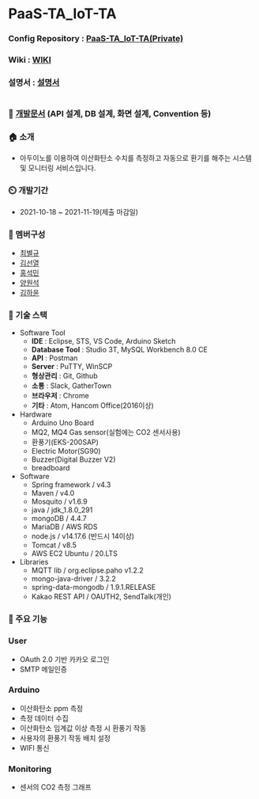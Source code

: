 # PaaS-TA_IoT-TA
### Config Repository : [PaaS-TA_IoT-TA(Private)](https://github.com/senor14/PaaS-TA_IoT-TA_config)
### Wiki : [WIKI](https://github.com/IoT-TA/PaaS-TA_IoT-TA/wiki)
### 설명서 : [설명서](https://github.com/IoT-TA/PaaS-TA_IoT-TA/wiki/%F0%9F%93%95-%EC%84%A4%EB%AA%85%EC%84%9C)
#

### 📒 [개발문서](https://www.notion.so/IoT-TA-71624201a9204f608d0e7bea77766171) (API 설계, DB 설계, 화면 설계, Convention 등)

### **🏠 소개**

- 아두이노를 이용하여 이산화탄소 수치를 측정하고 자동으로 환기를 해주는 시스템 및 모니터링 서비스입니다.

### **⏲️ 개발기간**

- 2021-10-18 ~ 2021-11-19(제출 마감일)

### **🧙 멤버구성**

- [최별규](https://github.com/me940728)
- [김선열](https://github.com/senor14)
- [홍석민](https://github.com/ghdtjrals3)
- [양원석](https://github.com/sct213)
- [김하윤](https://github.com/hiyun02)

### **📌 기술 스택**

- Software Tool
    - **IDE** : Eclipse, STS, VS Code, Arduino Sketch
    - **Database Tool** : Studio 3T, MySQL Workbench 8.0 CE
    - **API** : Postman
    - **Server** : PuTTY, WinSCP
    - **형상관리** : Git, Github
    - **소통** : Slack, GatherTown
    - **브라우저** : Chrome
    - **기타** : Atom, Hancom Office(2016이상)
- Hardware
    - Arduino Uno Board
    - MQ2, MQ4 Gas sensor(실험에는 CO2 센서사용)
    - 환풍기(EKS-200SAP)
    - Electric Motor(SG90)
    - Buzzer(Digital Buzzer V2)
    - breadboard
- Software
    - Spring framework / v4.3
    - Maven / v4.0
    - Mosquito / v1.6.9
    - java / jdk_1.8.0_291
    - mongoDB / 4.4.7
    - MariaDB / AWS RDS
    - node.js / v14.17.6 (반드시 14이상)
    - Tomcat / v8.5
    - AWS EC2 Ubuntu / 20.LTS
- Libraries
    - MQTT lib / org.eclipse.paho v1.2.2
    - mongo-java-driver / 3.2.2
    - spring-data-mongodb / 1.9.1.RELEASE
    - Kakao REST API / OAUTH2, SendTalk(개인)

### **📌 주요 기능**

### **User**

- OAuth 2.0 기반 카카오 로그인
- SMTP 메일인증

### Arduino

- 이산화탄소 ppm 측정
- 측정 데이터 수집
- 이산화탄소 임계값 이상 측정 시 환풍기 작동
- 사용자의 환풍기 작동 배치 설정
- WIFI 통신

### Monitoring

- 센서의 CO2 측정 그래프
